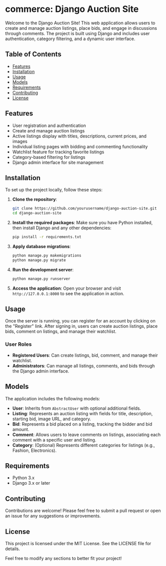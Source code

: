# commerce: Django Auction Site

Welcome to the Django Auction Site! This web application allows users to create and manage auction listings, place bids, and engage in discussions through comments. The project is built using Django and includes user authentication, category filtering, and a dynamic user interface.

## Table of Contents

- [Features](#features)
- [Installation](#installation)
- [Usage](#usage)
- [Models](#models)
- [Requirements](#requirements)
- [Contributing](#contributing)
- [License](#license)

## Features

- User registration and authentication
- Create and manage auction listings
- Active listings display with titles, descriptions, current prices, and images
- Individual listing pages with bidding and commenting functionality
- Watchlist feature for tracking favorite listings
- Category-based filtering for listings
- Django admin interface for site management

## Installation

To set up the project locally, follow these steps:

1. **Clone the repository**:
   ```bash
   git clone https://github.com/yourusername/django-auction-site.git
   cd django-auction-site
   ```

2. **Install the required packages**:
   Make sure you have Python installed, then install Django and any other dependencies:
   ```bash
   pip install -r requirements.txt
   ```

3. **Apply database migrations**:
   ```bash
   python manage.py makemigrations
   python manage.py migrate
   ```

4. **Run the development server**:
   ```bash
   python manage.py runserver
   ```

5. **Access the application**:
   Open your browser and visit `http://127.0.0.1:8000` to see the application in action.

## Usage

Once the server is running, you can register for an account by clicking on the "Register" link. After signing in, users can create auction listings, place bids, comment on listings, and manage their watchlist.

### User Roles
- **Registered Users**: Can create listings, bid, comment, and manage their watchlist.
- **Administrators**: Can manage all listings, comments, and bids through the Django admin interface.

## Models

The application includes the following models:

- **User**: Inherits from `AbstractUser` with optional additional fields.
- **Listing**: Represents an auction listing with fields for title, description, starting bid, image URL, and category.
- **Bid**: Represents a bid placed on a listing, tracking the bidder and bid amount.
- **Comment**: Allows users to leave comments on listings, associating each comment with a specific user and listing.
- **Category**: (Optional) Represents different categories for listings (e.g., Fashion, Electronics).

## Requirements

- Python 3.x
- Django 3.x or later

## Contributing

Contributions are welcome! Please feel free to submit a pull request or open an issue for any suggestions or improvements.

## License

This project is licensed under the MIT License. See the LICENSE file for details.


Feel free to modify any sections to better fit your project!
